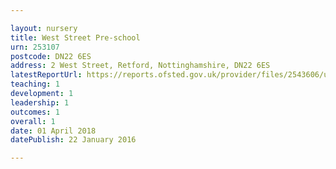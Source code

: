 ```yaml
---

layout: nursery
title: West Street Pre-school
urn: 253107
postcode: DN22 6ES
address: 2 West Street, Retford, Nottinghamshire, DN22 6ES
latestReportUrl: https://reports.ofsted.gov.uk/provider/files/2543606/urn/253107.pdf
teaching: 1
development: 1
leadership: 1
outcomes: 1
overall: 1
date: 01 April 2018 
datePublish: 22 January 2016

---
```

